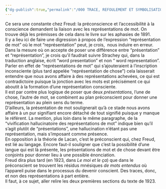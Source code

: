 ```yaml
---
{"dg-publish":true,"permalink":"/000 TRACE, REFOULEMENT ET SYMBOLISATION copie/Lettre 52/représentations de mot/","created":"2024-07-23T09:19:03.063-04:00","updated":"2025-08-22T21:52:27.209-04:00"}
---
```



Ce sera une constante chez Freud: la préconscience et l’accessibilité à la conscience demandent la liaison avec les représentations de mot. On trouve déjà les prémisses de cela dans le livre sur les aphasies de 1891.  
Il y a lieu ici de faire une digression à propos de l’expression “représentation de mot” où le mot “représentation” peut, je crois,  nous induire en erreur. Dans la mesure où on accepte de poser une différence entre “présentation” et “représentation”, je crois qu’il faudrait suivre Strachey qui, dans la traduction anglaise, écrit “word presentation” et non “ word representation”. Parler en effet de “représentations de mot” qui s’ajouteraient à l’inscription inconsciente (plus tard appelée “représentation de chose”) cela laisserait entendre que nous avons affaire à des représentations achevées, ce qui est contradictoire puisque la jonction avec les mots est précisément ce qui aboutit à la formation d’une représentation consciente.  
Il est par contre plus logique de poser que deux _présentations_, l’une de chose, l’autre de mot, se combinent au plan préconscient pour donner une représentation au plein sens du terme.  
D’ailleurs, la présentation de mot soulignerait qu’à ce stade nous avons affaire à un pur signifiant encore détaché de tout signifié puisque y manque le référent. La mention, plus loin dans le même paragraphe, de la “vivification hallucinatoire des représentations de mot” indique bien qu’il s’agit plutôt de “présentations”, une hallucination n’étant pas une représentation, mais s’imposant comme présence.  
En opposition à la théorie de Lacan, c’est le préconscient qui, chez Freud, est lié au langage. Encore faut-il souligner que c’est la possibilité d’une langue qui est là présente, les présentations de mot et de chose devant être conjoints pour donner lieu à une possible énonciation.  
Freud dira plus tard (en 1923, dans _Le moi et le ça_) que dans le préconscient se trouvent les résidus mnésiques *de mots entendus* où l’appareil puise dans le processus du devenir conscient. Des traces, donc, et non des représentations à part entière.  
Il faut, à ce sujet, aller relire les deux premières sections du texte de 1923.